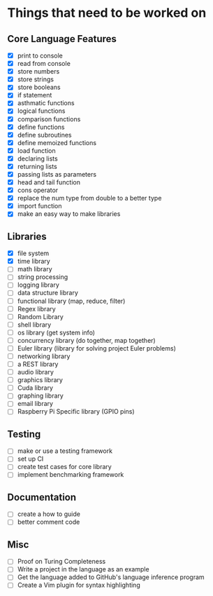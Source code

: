# Things that need to be worked on

## Core Language Features
- [x] print to console
- [x] read from console
- [x] store numbers
- [x] store strings
- [x] store booleans
- [x] if statement
- [x] asthmatic functions
- [x] logical functions
- [x] comparison functions
- [x] define functions
- [x] define subroutines
- [x] define memoized functions
- [x] load function
- [x] declaring lists
- [x] returning lists
- [x] passing lists as parameters
- [x] head and tail function
- [x] cons operator
- [x] replace the num type from double to a better type
- [x] import function
- [x] make an easy way to make libraries

## Libraries
- [x] file system
- [x] time library
- [ ] math library
- [ ] string processing
- [ ] logging library
- [ ] data structure library
- [ ] functional library (map, reduce, filter)
- [ ] Regex library
- [ ] Random Library
- [ ] shell library
- [ ] os library (get system info)
- [ ] concurrency library (do together, map together)
- [ ] Euler library (library for solving project Euler problems)
- [ ] networking library 
- [ ] a REST library
- [ ] audio library
- [ ] graphics library
- [ ] Cuda library
- [ ] graphing library
- [ ] email library
- [ ] Raspberry Pi Specific library (GPIO pins)

## Testing
- [ ] make or use a testing framework
- [ ] set up CI
- [ ] create test cases for core library
- [ ] implement benchmarking framework

## Documentation
- [ ] create a how to guide
- [ ] better comment code

## Misc
- [ ] Proof on Turing Completeness
- [ ] Write a project in the language as an example
- [ ] Get the language added to GitHub's language inference program
- [ ] Create a Vim plugin for syntax highlighting